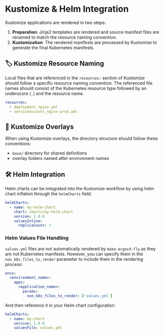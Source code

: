 # Kustomize & Helm Integration

Kustomize applications are rendered in two steps:
1. **Preparation**: Jinja2 templates are rendered and source manifest files are renamed to match the resource naming convention.
2. **Kustomization**: The rendered manifests are processed by Kustomize to generate the final Kubernetes manifests.

## 🏷️ Kustomize Resource Naming

Local files that are referenced in the `resources:` section of Kustomize should follow a specific resource naming convention. The referenced file names should consist of the Kubernetes resource type followed by an underscore (`_`) and the resource name.

```yaml
resources:
  - deployment_nginx.yml
  - serviceaccount_nginx-prod.yml
```

## 🧱 Kustomize Overlays

When using Kustomize overlays, the directory structure should follow these conventions:

- `base/` directory for shared definitions
- overlay folders named after environment names

## 🛠️ Helm Integration

Helm charts can be integrated into the Kustomize workflow by using helm chart inflation through the `helmCharts` field.

```yaml
helmCharts:
  - name: my-helm-chart
    chart: charts/my-helm-chart
    version: 1.0.0
    valuesInline:
      replicaCount: 2
```

### Helm Values File Handling

`values.yml` files are not automatically rendered by `make-argocd-fly` as they are not Kubernetes manifests. However, you can specify them in the `non_k8s_files_to_render` parameter to include them in the rendering process:

```yaml
envs:
  <environment_name>:
    apps:
      <application_name>:
        params:
          non_k8s_files_to_render: ['values.yml']
```

And then reference it in your Helm chart configuration:

```yaml
helmCharts:
  - name: my-chart
    version: 1.0.0
    valuesFile: values.yml
```
